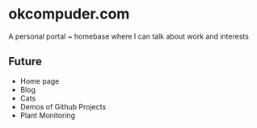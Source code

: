 # okcompuder.com

A personal portal ~ homebase where I can talk about work and interests

## Future
- Home page
- Blog
- Cats
- Demos of Github Projects
- Plant Monitoring
